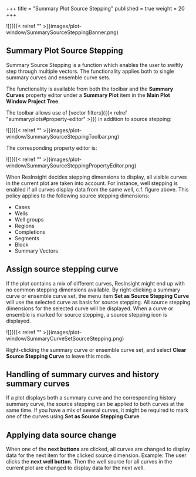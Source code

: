 +++
title = "Summary Plot Source Stepping"
published = true
weight = 20
+++

![]({{< relref "" >}}images/plot-window/SummarySourceSteppingBanner.png)

## Summary Plot Source Stepping
Summary Source Stepping is a function which enables the user to swiftly step through multiple vectors. 
The functionality applies both to single summary curves and ensemble curve sets.

The functionality is available from both the toolbar and the **Summary Curves** property editor under a **Summary Plot** item in the **Main Plot Window Project Tree**.

The toolbar allows use of [vector filters]({{< relref "summaryplots#property-editor" >}}) in addition to source stepping:

![]({{< relref "" >}}images/plot-window/SummarySourceSteppingToolbar.png)

The corresponding property editor is:

![]({{< relref "" >}}images/plot-window/SummarySourceSteppingPropertyEditor.png)

When ResInsight decides stepping dimensions to display, all visible curves in the current plot are taken into account. For instance, well stepping is enabled if all curves display data from the same well, c.f. figure above. This policy applies to the following source stepping dimensions:

- Cases
- Wells
- Well groups
- Regions
- Completions
- Segments
- Block
- Summary Vectors

## Assign source stepping curve
If the plot contains a mix of different curves, ResInsight might end up with no common stepping dimensions available. 
By right-clicking a summary curve or ensemble curve set, the menu item **Set as Source Stepping Curve** will use the selected curve as basis for source stepping. All source stepping dimensions for the selected curve will be displayed. When a curve or ensemble is marked for source stepping, a source stepping icon is displayed.

![]({{< relref "" >}}images/plot-window/SummaryCurveSetSourceStepping.png)

Right-clicking the summary curve or ensemble curve set, and select **Clear Source Stepping Curve** to leave this mode.


## Handling of summary curves and history summary curves
If a plot displays both a summary curve and the corresponding history summary curve, the source stepping can be applied to both curves at the same time. If you have a mix of several curves, it might be required to mark one of the curves using **Set as Source Stepping Curve**.

## Applying data source change
When one of the **next buttons** are clicked, all curves are changed to display data for the next item for the clicked source dimension. Example: The user clicks the **next well button**. Then the well source for all curves in the current plot are changed to display data for the next well.

